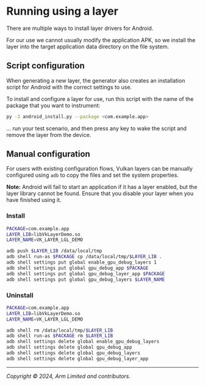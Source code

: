 # Running using a layer

There are multiple ways to install layer drivers for Android.

For our use we cannot usually modify the application APK, so we install the
layer into the target application data directory on the file system.

## Script configuration

When generating a new layer, the generator also creates an installation
script for Android with the correct settings to use.

To install and configure a layer for use, run this script with the name of
the package that you want to instrument:

```sh
py -3 android_install.py --package <com.example.app>
```

... run your test scenario, and then press any key to wake the script and
remove the layer from the device.

## Manual configuration

For users with existing configuration flows, Vulkan layers can be manually
configured using `adb` to copy the files and set the system properties.

**Note:** Android will fail to start an application if it has a layer enabled,
but the layer library cannot be found. Ensure that you disable your layer when
you have finished using it.

### Install

```sh
PACKAGE=com.example.app
LAYER_LIB=libVkLayerDemo.so
LAYER_NAME=VK_LAYER_LGL_DEMO

adb push $LAYER_LIB /data/local/tmp
adb shell run-as $PACKAGE cp /data/local/tmp/$LAYER_LIB .
adb shell settings put global enable_gpu_debug_layers 1
adb shell settings put global gpu_debug_app $PACKAGE
adb shell settings put global gpu_debug_layer_app $PACKAGE
adb shell settings put global gpu_debug_layers $LAYER_NAME
```

### Uninstall

```sh
PACKAGE=com.example.app
LAYER_LIB=libVkLayerDemo.so
LAYER_NAME=VK_LAYER_LGL_DEMO

adb shell rm /data/local/tmp/$LAYER_LIB
adb shell run-as $PACKAGE rm $LAYER_LIB
adb shell settings delete global enable_gpu_debug_layers
adb shell settings delete global gpu_debug_app
adb shell settings delete global gpu_debug_layers
adb shell settings delete global gpu_debug_layer_app
```

- - -

_Copyright © 2024, Arm Limited and contributors._
